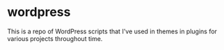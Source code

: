 # wordpress
This is a repo of WordPress scripts that I've used in themes in plugins for various projects throughout time.
